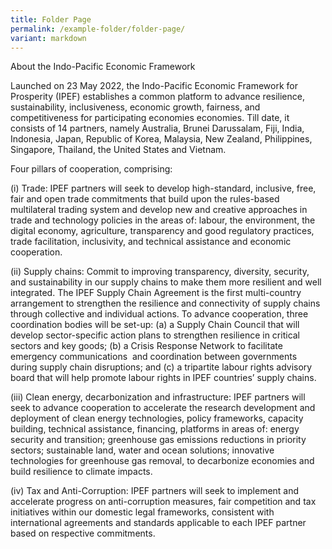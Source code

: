 ```yaml
---
title: Folder Page
permalink: /example-folder/folder-page/
variant: markdown
---
```

About the Indo-Pacific Economic Framework

Launched on 23 May 2022, the Indo-Pacific Economic Framework for Prosperity (IPEF) establishes a common platform to advance resilience, sustainability, inclusiveness, economic growth, fairness, and competitiveness for participating economies economies. Till date, it consists of 14 partners, namely Australia, Brunei Darussalam, Fiji, India, Indonesia, Japan, Republic of Korea, Malaysia, New Zealand, Philippines, Singapore, Thailand, the United States and Vietnam.

Four pillars of cooperation, comprising:

(i)  Trade: IPEF partners will seek to develop high-standard, inclusive, free, fair and open trade commitments that build upon the rules-based multilateral trading system and develop new and creative approaches in trade and technology policies in the areas of: labour, the environment, the digital economy, agriculture, transparency and good regulatory practices, trade facilitation, inclusivity, and technical assistance and economic cooperation.

(ii)  Supply chains: Commit to improving transparency, diversity, security, and sustainability in our supply chains to make them more resilient and well integrated. The IPEF Supply Chain Agreement is the first multi-country arrangement to strengthen the resilience and connectivity of supply chains through collective and individual actions. To advance cooperation, three coordination bodies will be set-up: (a) a Supply Chain Council that will develop sector-specific action plans to strengthen resilience in critical sectors and key goods; (b) a Crisis Response Network to facilitate emergency communications  and coordination between governments during supply chain disruptions; and (c) a tripartite labour rights advisory board that will help promote labour rights in IPEF countries’ supply chains.

(iii)  Clean energy, decarbonization and infrastructure: IPEF partners will seek to advance cooperation to accelerate the research development and deployment of clean energy technologies, policy frameworks, capacity building, technical assistance, financing, platforms in areas of: energy security and transition; greenhouse gas emissions reductions in priority sectors; sustainable land, water and ocean solutions; innovative technologies for greenhouse gas removal, to decarbonize economies and build resilience to climate impacts.

(iv)  Tax and Anti-Corruption: IPEF partners will seek to implement and accelerate progress on anti-corruption measures, fair competition and tax initiatives within our domestic legal frameworks, consistent with international agreements and standards applicable to each IPEF partner based on respective commitments.